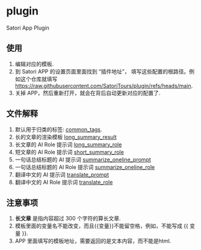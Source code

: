 # plugin
Satori App Plugin

## 使用

1. 编辑对应的模板.
2. 到 Satori APP 的设置页面里面找到 “插件地址”， 填写这些配置的根路径。例如这个仓库就填写 https://raw.githubusercontent.com/SatoriTours/plugin/refs/heads/main.
3. 关掉 APP，然后重新打开，就会在背后自动更新对应的配置了.

## 文件解释

1. 默认用于归类的标签: [common_tags](https://github.com/SatoriTours/plugin/blob/main/common_tags).
2. 长的文章的渲染模板 [long_summary_result](https://github.com/SatoriTours/plugin/blob/main/long_summary_result)
3. 长文章的 AI Role 提示词 [long_summary_role](https://github.com/SatoriTours/plugin/blob/main/long_summary_role)
4. 短文章的 AI Role 提示词 [short_summary_role](https://github.com/SatoriTours/plugin/blob/main/short_summary_role)
5. 一句话总结标题的 AI 提示词 [summarize_oneline_prompt](https://github.com/SatoriTours/plugin/blob/main/summarize_oneline_prompt)
6. 一句话总结标题的 AI Role 提示词 [summarize_oneline_role](https://github.com/SatoriTours/plugin/blob/main/summarize_oneline_role)
7. 翻译中文的 AI 提示词 [translate_prompt](https://github.com/SatoriTours/plugin/blob/main/translate_prompt)
8. 翻译中文的 AI Role 提示词 [translate_role](https://github.com/SatoriTours/plugin/blob/main/translate_role)

##  注意事项

1. **长文章** 是指内容超过 300 个字符的算长文章.
2. 模板里面的变量名不能改变，而且{{变量}}不能留空格，例如，不能写成 {{ 变量 }}.
3. APP 里面填写的模板地址，需要返回的是文本内容，而不能是html.
